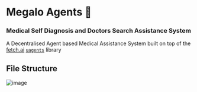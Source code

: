 # Megalo Agents 📣
### Medical **Self Diagnosis** and **Doctors Search** Assistance System 


A Decentralised Agent based Medical Assistance System built on top of the [fetch.ai](https://fetch.ai/)  [`uagents`](https://pypi.org/project/uagents/) library


## File Structure
![image](https://github.com/ShubhamTiwary914/uAgents/assets/67773966/a9cd065f-6247-4c6b-8d74-535d8d0aab7c)


